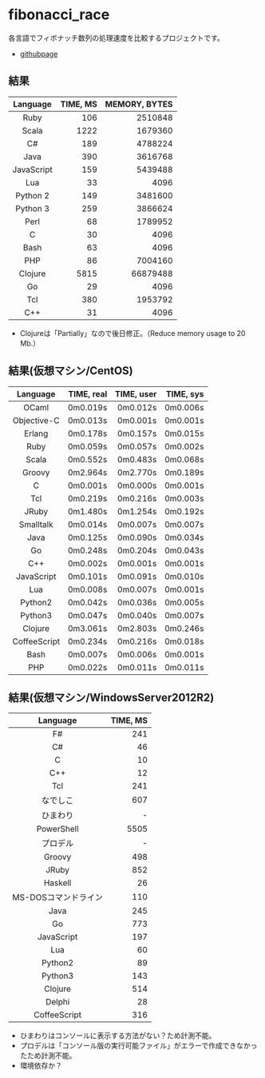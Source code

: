 # fibonacci_race

各言語でフィボナッチ数列の処理速度を比較するプロジェクトです。
- [githubpage](http://changeworld.github.io/fibonacci_race)

## 結果

Language   | TIME, MS | MEMORY, BYTES
:--------: |---------:|-------------:
Ruby       | 106      | 2510848
Scala      | 1222     | 1679360
C#         | 189      | 4788224
Java       | 390      | 3616768
JavaScript | 159      | 5439488
Lua        | 33       | 4096
Python 2   | 149      | 3481600
Python 3   | 259      | 3866624
Perl       | 68       | 1789952
C          | 30       | 4096
Bash       | 63       | 4096
PHP        | 86       | 7004160
Clojure    | 5815     | 66879488
Go         | 29       | 4096
Tcl        | 380     | 1953792
C++        | 31      | 4096

- Clojureは「Partially」なので後日修正。（Reduce memory usage to 20 Mb.）

## 結果(仮想マシン/CentOS)

Language     | TIME, real | TIME, user | TIME, sys
:-----------:|-----------:|-----------:|-----------:
OCaml        | 0m0.019s   | 0m0.012s   | 0m0.006s
Objective-C  | 0m0.013s   | 0m0.001s   | 0m0.001s
Erlang       | 0m0.178s   | 0m0.157s   | 0m0.015s
Ruby         | 0m0.059s   | 0m0.057s   | 0m0.002s
Scala        | 0m0.552s   | 0m0.483s   | 0m0.068s
Groovy       | 0m2.964s   | 0m2.770s   | 0m0.189s
C            | 0m0.001s   | 0m0.000s   | 0m0.001s
Tcl          | 0m0.219s   | 0m0.216s   | 0m0.003s
JRuby        | 0m1.480s   | 0m1.254s   | 0m0.192s
Smalltalk    | 0m0.014s   | 0m0.007s   | 0m0.007s
Java         | 0m0.125s   | 0m0.090s   | 0m0.034s
Go           | 0m0.248s   | 0m0.204s   | 0m0.043s
C++          | 0m0.002s   | 0m0.001s   | 0m0.001s
JavaScript   | 0m0.101s   | 0m0.091s   | 0m0.010s
Lua          | 0m0.008s   | 0m0.007s   | 0m0.001s
Python2      | 0m0.042s   | 0m0.036s   | 0m0.005s
Python3      | 0m0.047s   | 0m0.040s   | 0m0.007s
Clojure      | 0m3.061s   | 0m2.803s   | 0m0.246s
CoffeeScript | 0m0.234s   | 0m0.216s   | 0m0.018s
Bash         | 0m0.007s   | 0m0.006s   | 0m0.001s
PHP          | 0m0.022s   | 0m0.011s   | 0m0.011s

## 結果(仮想マシン/WindowsServer2012R2)

Language   | TIME, MS 
:--------: |---------:
F#         | 241
C#         | 46
C          | 10
C++        | 12
Tcl        | 241
なでしこ   | 607
ひまわり   | -
PowerShell | 5505
プロデル   | -
Groovy     | 498
JRuby      | 852
Haskell      | 26
MS-DOSコマンドライン | 110
Java       | 245
Go         | 773
JavaScript | 197
Lua        | 60
Python2    | 89
Python3    | 143
Clojure    | 514
Delphi    | 28
CoffeeScript | 316

- ひまわりはコンソールに表示する方法がない？ため計測不能。
- プロデルは「コンソール版の実行可能ファイル」がエラーで作成できなかったため計測不能。
 - 環境依存か？

